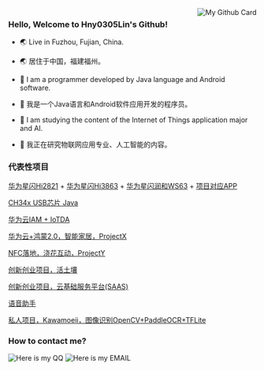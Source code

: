 <a href="https://github.com/Hny0305Lin" one-link-mark="yes" target="_blank">
<img align="right" alt="My Github Card" src="https://github-readme-stats.vercel.app/api?username=Hny0305Lin&show_icons=true&theme=vue-dark&custom_title=My%20GitHub%20Card" />
</a>

### Hello, Welcome to Hny0305Lin's Github!

- 🌏 Live in Fuzhou, Fujian, China.
- 🌏 居住于中国，福建福州。

- 🤗 I am a programmer developed by Java language and Android software.
- 🤗 我是一个Java语言和Android软件应用开发的程序员。

- 🔭 I am studying the content of the Internet of Things application major and AI.
- 🔭 我正在研究物联网应用专业、人工智能的内容。

### 代表性项目
[华为星闪Hi2821](https://github.com/Hny0305Lin/Bearpi_Hi2821_Pico_NLChat) + [华为星闪Hi3863](https://github.com/Hny0305Lin/Bearpi_Hi3863_Pico/tree/v2.nlchat) + [华为星闪润和WS63](https://github.com/Hny0305Lin/Hihope_WS63_NearLink_SDK/tree/v2.nlchat) + [项目对应APP](https://github.com/Hny0305Lin/NLChat)

[CH34x USB芯片 Java](https://github.com/Hny0305Lin/CH34x)

[华为云IAM + IoTDA](https://github.com/Hny0305Lin/Huawei-IAM-Java)

[华为云+鸿蒙2.0，智能家居，ProjectX](https://github.com/Hny0305Lin/Haohanyh-HAMOS-ProjectX)

[NFC落地，浇花互动，ProjectY](https://github.com/Hny0305Lin/Haohanyh-HAMOS-ProjectY)

[创新创业项目，活土壤](https://github.com/Hny0305Lin/LIVING_SOIL_Project)

[创新创业项目，云基础服务平台(SAAS)](https://github.com/Hny0305Lin/Web-saas-in-haohanyh.ovh)

[语音助手](https://github.com/Vove7/VOSP)

[私人项目，Kawamoeii，图像识别OpenCV+PaddleOCR+TFLite](https://github.com/Hny0305Lin/Haohanyh_KawaMoeii_Android)

### How to contact me?

![Here is my QQ](https://img.shields.io/static/v1?label=%E8%85%BE%E8%AE%AF%20QQ&message=1553809191&color=pink&style=for-the-badge&labelColor=blue&logoColor=black&logo=Tencent%20QQ)
![Here is my EMAIL](https://img.shields.io/static/v1?label=EMAIL&message=lmj-mc@outlook.com&color=blue&style=for-the-badge&labelColor=pink)
